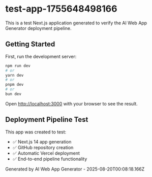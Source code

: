 # test-app-1755648498166

This is a test Next.js application generated to verify the AI Web App Generator deployment pipeline.

## Getting Started

First, run the development server:

```bash
npm run dev
# or
yarn dev
# or
pnpm dev
# or
bun dev
```

Open [http://localhost:3000](http://localhost:3000) with your browser to see the result.

## Deployment Pipeline Test

This app was created to test:
- ✅ Next.js 14 app generation
- ✅ GitHub repository creation
- ✅ Automatic Vercel deployment
- ✅ End-to-end pipeline functionality

Generated by AI Web App Generator - 2025-08-20T00:08:18.166Z
